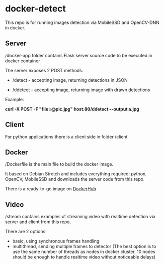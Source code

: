 # docker-detect
This repo is for running images detection via MobileSSD and OpenCV-DNN in docker.

## Server
/docker-app folder contains Flask server source code to be executed in docker container

The server exposes 2 POST methods:

* /detect - accepting image, returning detections in JSON

* /ddetect - accepting image, returning image with drawn detections


Example:

__curl -X POST -F "file=@pic.jpg" host:80/ddetect --output a.jpg__

## Client
For python applications there is a client side in folder /client

## Docker
/Dockerfile is the main file to build the docker image. 

It based on Debian Stretch and includes everything required: python, OpenCV, MobileSSD and downloads the server code from this repo.

There is a ready-to-go image on [DockerHub](https://hub.docker.com/r/tprlab/opencv-detect-ssd)

## Video
/stream contains examples of streaming video with realtime detection via server and client from this repo.

There are 2 options:

* basic, using synchronous frames handling
* multithread, sending multiple frames to detector (The best option is to use the same number of threads as nodes in docker cluster, 10 nodes should be enough to handle realtime video without noticeable delays)


